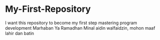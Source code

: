 # My-First-Repository
I want this repository to become my first step mastering program development
Marhaban Ya Ramadhan
Minal aidin walfaidzin, mohon maaf lahir dan batin
